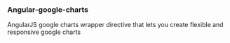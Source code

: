 ### Angular-google-charts
AngularJS google charts wrapper directive that lets you create flexible and responsive google charts

